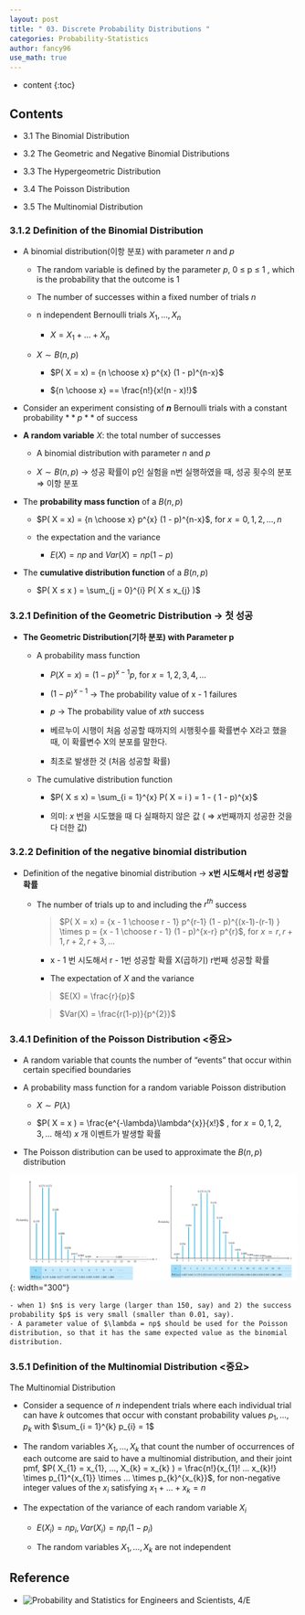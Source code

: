 ```yaml
---
layout: post
title: " 03. Discrete Probability Distributions "
categories: Probability-Statistics
author: fancy96
use_math: true
---
```

* content
{:toc}


## Contents

* 3.1 The Binomial Distribution

* 3.2 The Geometric and Negative Binomial Distributions

* 3.3 The Hypergeometric Distribution

* 3.4 The Poisson Distribution

* 3.5 The Multinomial Distribution

### 3.1.2 Definition of the Binomial Distribution

* A binomial distribution(이항 분포) with parameter $n$ and $p$
  
  * The random variable is defined by the parameter $p$, 0 ≤ p ≤ 1 , which is the probability that the outcome is 1
  
  * The number of successes within a fixed number of trials $n$

  * n independent Bernoulli trials $X_{1}, … , X_{n}$
    
    * $X = X_{1} + . . . + X_{n}$

  * $X \sim B(n, p)$
    
    * $P( X = x) = {n \choose x} p^{x} (1 - p)^{n-x}$
      
    * ${n \choose x} ==  \frac{n!}{x!(n - x)!}$


* Consider an experiment consisting of **$n$**  Bernoulli trials with a constant probability $**p**$ of success

* **A random variable** $X$: the total number of successes
  
  * A binomial distribution with parameter $n$ and $p$
    
  * $X \sim B(n, p)$ → 성공 확률이 p인 실험을 n번 실행하였을 때, 성공 횟수의 분포 ⇒ 이항 분포

* The **probability mass function** of a $B( n, p )$
  
  * $P( X = x) = {n \choose x} p^{x} (1 - p)^{n-x}$, for $x = 0, 1, 2, …, n$
    
  * the expectation and the variance
  
    * $E(X) = np$ and $Var(X) = np(1-p)$

* The **cumulative distribution function** of a $B(n, p)$
  
  * $P( X ≤ x ) = \sum_{j = 0}^{i} P( X ≤ x_{j} )$


### 3.2.1 Definition of the Geometric Distribution → 첫 성공

* **The Geometric Distribution(기하 분포) with Parameter p**
  
  * A probability mass function
  
    * $P( X = x) = (1 - p)^{x-1}p$, for $x = 1, 2, 3, 4, …$
    
    * $(1 - p)^{x-1}$ → The probability value of x - 1 failures
            
    * $p$ → The probability value of $x{th}$ success
            
    * 베르누이 시행이 처음 성공할 때까지의 시행횟수를 확률변수 X라고 했을 때, 이 확률변수 X의 분포를 말한다.
            
    * 최초로 발생한 것 (처음 성공할 확률)
    
  * The cumulative distribution function
            
    * $P( X ≤ x) = \sum_{i = 1}^{x} P( X = i ) = 1 - ( 1 - p)^{x}$
              
    * 의미: $x$ 번을 시도했을 때 다 실패하지 않은 값 ( ⇒ $x$번째까지 성공한 것을 다 더한 값)


### 3.2.2 Definition of the negative binomial distribution

* Definition of the negative binomial distribution  → **x번 시도해서 r번 성공할 확률**
  
  * The number of trials up to and including the $r^{th}$ success
  
    > $P( X = x) = {x - 1 \choose r - 1} p^{r-1} (1 - p)^{(x-1)-(r-1) } \times p = {x - 1 \choose r - 1} (1 - p)^{x-r} p^{r}$, for $x = r, r + 1, r + 2, r + 3, …$
    
    * x - 1 번 시도해서 r - 1번 성공할 확률 X(곱하기) r번째 성공할 확률

    * The expectation of $X$ and the variance
                
    > $E(X) = \frac{r}{p}$
  
    > $Var(X) = \frac{r(1-p)}{p^{2}}$
    

### 3.4.1 Definition of the Poisson Distribution <중요>

* A random variable that counts the number of “events” that occur within certain specified boundaries

* A probability mass function for a random variable Poisson distribution
  
  * $X \sim P(\lambda)$
    
  * $P( X = x ) = \frac{e^{-\lambda}\lambda^{x}}{x!}$ , for $x = 0, 1, 2, 3, …$ 해석) $x$ 개 이벤트가 발생할 확률

* The Poisson distribution can be used to approximate the $B(n, p)$ distribution

![](/assets/img/ps/ps-03-discrete-probability-distributions_1.png){: width="300"}

    - when 1) $n$ is very large (larger than 150, say) and 2) the success probability $p$ is very small (smaller than 0.01, say).
    - A parameter value of $\lambda = np$ should be used for the Poisson distribution, so that it has the same expected value as the binomial distribution.


### 3.5.1 Definition of the Multinomial Distribution <중요>

The Multinomial Distribution

* Consider a sequence of $n$ independent trials where each individual trial can have $k$ outcomes that occur with constant probability values $p_{1}, …, p_{k}$ with $\sum_{i = 1}^{k} p_{i} = 1$
  
* The random variables $X_{1}, …, X_{k}$ that count the number of occurrences of each outcome are said to have a multinomial distribution, and their joint pmf, $P( X_{1} = x_{1}, …, X_{k} = x_{k} ) = \frac{n!}{x_{1}! … x_{k}!} \times p_{1}^{x_{1}} \times … \times p_{k}^{x_{k}}$, for non-negative integer values of the $x_{i}$ satisfying $x_{1} + … + x_{k} = n$

* The expectation of the variance of each random variable $X_{i}$

  * $E(X_{i}) = np_{i} , Var(X_{i}) = np_{i}(1 - p_{i})$
          
  * The random variables $X_{1}, …, X_{k}$ are not independent


## Reference

* ![Probability and Statistics for Engineers and Scientists, 4/E](http://www.yes24.com/Product/Goods/5404183)
